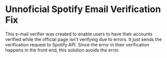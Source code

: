 # Unnoficial Spotify Email Verification Fix

This e-mail verifier was created to enable users to have their accounts verified while the official page isn't verifying due to errors. It just sends
the verification request to Spotify API. Since the error in their verification happens in the front end, this solution avoids the error.
